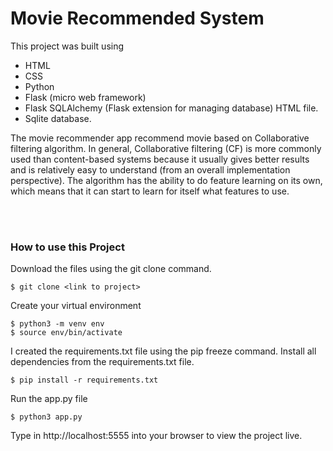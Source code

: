# Movie Recommended System

This project was built using 
- HTML 
- CSS 
- Python 
- Flask (micro web framework) 
- Flask SQLAlchemy (Flask extension for managing database) 
  HTML file.
- Sqlite database.


The movie recommender app recommend movie based on Collaborative filtering algorithm. In general, Collaborative filtering (CF) is more commonly used than content-based systems because it usually gives better results and is relatively easy to understand (from an overall implementation perspective). The algorithm has the ability to do feature learning on its own, which means that it can start to learn for itself what features to use.

<br /><br />
### How to use this Project
Download the files using the git clone command.
```
$ git clone <link to project>
```
Create your virtual environment
```
$ python3 -m venv env
$ source env/bin/activate
```
I created the requirements.txt file using the pip freeze command.
Install all dependencies from the requirements.txt file.
```
$ pip install -r requirements.txt
```
Run the app.py file
```
$ python3 app.py
```
Type in http://localhost:5555 into your browser to view the project live.

